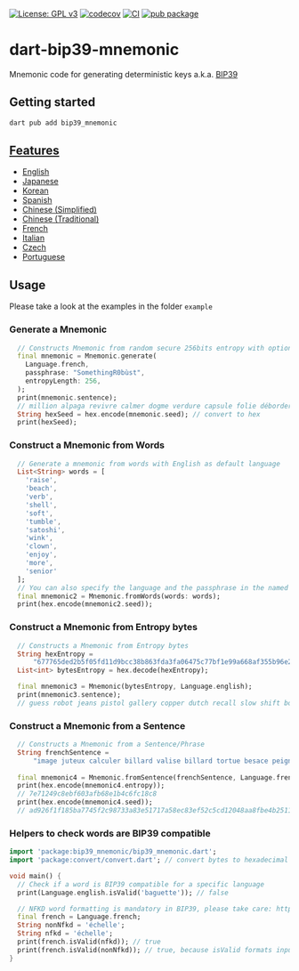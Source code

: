 [![License: GPL v3](https://img.shields.io/badge/License-GPLv3-blue.svg)](https://www.gnu.org/licenses/gpl-3.0)
[![codecov](https://codecov.io/gh/ethicnology/dart-bip39-mnemonic/branch/main/graph/badge.svg)](https://codecov.io/gh/ethicnology/dart-bip39-mnemonic)
[![CI](https://github.com/ethicnology/dart-bip39-mnemonic/actions/workflows/dart.yml/badge.svg)](https://github.com/ethicnology/dart-bip39-mnemonic/actions/workflows/dart.yml)
[![pub package](https://img.shields.io/pub/v/bip39_mnemonic.svg)](https://pub.dartlang.org/packages/bip39_mnemonic)

# dart-bip39-mnemonic
Mnemonic code for generating deterministic keys a.k.a. [BIP39](https://github.com/bitcoin/bips/blob/master/bip-0039.mediawiki)  

## Getting started
```sh
dart pub add bip39_mnemonic
```


## [Features](https://github.com/bitcoin/bips/blob/master/bip-0039/bip-0039-wordlists.md)
* [English](https://github.com/bitcoin/bips/blob/master/bip-0039/english.txt)
* [Japanese](https://github.com/bitcoin/bips/blob/master/bip-0039/japanese.txt)
* [Korean](https://github.com/bitcoin/bips/blob/master/bip-0039/korean.txt)
* [Spanish](https://github.com/bitcoin/bips/blob/master/bip-0039/spanish.txt)
* [Chinese (Simplified)](https://github.com/bitcoin/bips/blob/master/bip-0039/chinese_simplified.txt)
* [Chinese (Traditional)](https://github.com/bitcoin/bips/blob/master/bip-0039/chinese_traditional.txt)
* [French](https://github.com/bitcoin/bips/blob/master/bip-0039/french.txt)
* [Italian](https://github.com/bitcoin/bips/blob/master/bip-0039/italian.txt)
* [Czech](https://github.com/bitcoin/bips/blob/master/bip-0039/czech.txt)
* [Portuguese](https://github.com/bitcoin/bips/blob/master/bip-0039/portuguese.txt)

## Usage

Please take a look at the examples in the folder `example`

### Generate a Mnemonic
```dart
  // Constructs Mnemonic from random secure 256bits entropy with optional passphrase
  final mnemonic = Mnemonic.generate(
    Language.french,
    passphrase: "SomethingR0bùst",
    entropyLength: 256,
  );
  print(mnemonic.sentence);
  // million alpaga revivre calmer dogme verdure capsule folie déborder facette lanceur saboter recycler tripler symbole savant rieur jeudi outrager volume situer jardin civil reculer
  String hexSeed = hex.encode(mnemonic.seed); // convert to hex
  print(hexSeed);
```

### Construct a Mnemonic from Words
```dart
  // Generate a mnemonic from words with English as default language
  List<String> words = [
    'raise',
    'beach',
    'verb',
    'shell',
    'soft',
    'tumble',
    'satoshi',
    'wink',
    'clown',
    'enjoy',
    'more',
    'senior'
  ];
  // You can also specify the language and the passphrase in the named parameters
  final mnemonic2 = Mnemonic.fromWords(words: words);
  print(hex.encode(mnemonic2.seed));
```

### Construct a Mnemonic from Entropy bytes
```dart
  // Constructs a Mnemonic from Entropy bytes
  String hexEntropy =
      "677765ded2b5f05fd11d9bcc38b863fda3fa06475c77bf1e99a668af355b96e2";
  List<int> bytesEntropy = hex.decode(hexEntropy);

  final mnemonic3 = Mnemonic(bytesEntropy, Language.english);
  print(mnemonic3.sentence);
  // guess robot jeans pistol gallery copper dutch recall slow shift body win distance add buddy moment sample visit hat spend viable punch fortune faith
```

### Construct a Mnemonic from a Sentence
```dart
  // Constructs a Mnemonic from a Sentence/Phrase
  String frenchSentence =
      "image juteux calculer billard valise billard tortue besace peigne corbeau adroit littoral";
      
  final mnemonic4 = Mnemonic.fromSentence(frenchSentence, Language.french);
  print(hex.encode(mnemonic4.entropy));
  // 7e71249c8ebf603afb68e1b4c6fc18c8
  print(hex.encode(mnemonic4.seed));
  // ad926f1f185ba7745f2c98733a83e51717a58ec83ef52c5cd12048aa8fbe4b2511cf12c2a514d2886510f7020b8a0c1c75bedacfbb3b34cd2f3d8d2c038d531e
```

### Helpers to check words are BIP39 compatible
```dart
import 'package:bip39_mnemonic/bip39_mnemonic.dart';
import 'package:convert/convert.dart'; // convert bytes to hexadecimal and vice-versa

void main() {
  // Check if a word is BIP39 compatible for a specific language
  print(Language.english.isValid('baguette')); // false

  // NFKD word formatting is mandatory in BIP39, please take care: https://github.com/flutter/flutter/issues/104927#issuecomment-1141140735
  final french = Language.french;
  String nonNfkd = 'échelle';
  String nfkd = 'échelle';
  print(french.isValid(nfkd)); // true
  print(french.isValid(nonNfkd)); // true, because isValid formats input
}
```